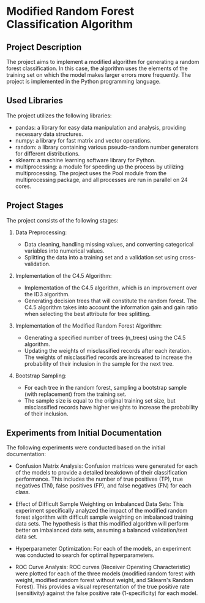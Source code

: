 # Modified Random Forest Classification Algorithm

## Project Description

The project aims to implement a modified algorithm for generating a random forest classification. In this case, the algorithm uses the elements of the training set on which the model makes larger errors more frequently. The project is implemented in the Python programming language.

## Used Libraries

The project utilizes the following libraries:

- pandas: a library for easy data manipulation and analysis, providing necessary data structures.
- numpy: a library for fast matrix and vector operations.
- random: a library containing various pseudo-random number generators for different distributions.
- sklearn: a machine learning software library for Python.
- multiprocessing: a module for speeding up the process by utilizing multiprocessing. The project uses the Pool module from the multiprocessing package, and all processes are run in parallel on 24 cores.

## Project Stages

The project consists of the following stages:

1. Data Preprocessing:
   - Data cleaning, handling missing values, and converting categorical variables into numerical values.
   - Splitting the data into a training set and a validation set using cross-validation.

2. Implementation of the C4.5 Algorithm:
   - Implementation of the C4.5 algorithm, which is an improvement over the ID3 algorithm.
   - Generating decision trees that will constitute the random forest. The C4.5 algorithm takes into account the information gain and gain ratio when selecting the best attribute for tree splitting.

3. Implementation of the Modified Random Forest Algorithm:
   - Generating a specified number of trees (n_trees) using the C4.5 algorithm.
   - Updating the weights of misclassified records after each iteration. The weights of misclassified records are increased to increase the probability of their inclusion in the sample for the next tree.

4. Bootstrap Sampling:
   - For each tree in the random forest, sampling a bootstrap sample (with replacement) from the training set.
   - The sample size is equal to the original training set size, but misclassified records have higher weights to increase the probability of their inclusion.

## Experiments from Initial Documentation

The following experiments were conducted based on the initial documentation:

- Confusion Matrix Analysis: Confusion matrices were generated for each of the models to provide a detailed breakdown of their classification performance. This includes the number of true positives (TP), true negatives (TN), false positives (FP), and false negatives (FN) for each class.

- Effect of Difficult Sample Weighting on Imbalanced Data Sets: This experiment specifically analyzed the impact of the modified random forest algorithm with difficult sample weighting on imbalanced training data sets. The hypothesis is that this modified algorithm will perform better on imbalanced data sets, assuming a balanced validation/test data set.

- Hyperparameter Optimization: For each of the models, an experiment was conducted to search for optimal hyperparameters.

- ROC Curve Analysis: ROC curves (Receiver Operating Characteristic) were plotted for each of the three models (modified random forest with weight, modified random forest without weight, and Sklearn's Random Forest). This provides a visual representation of the true positive rate (sensitivity) against the false positive rate (1-specificity) for each model.
